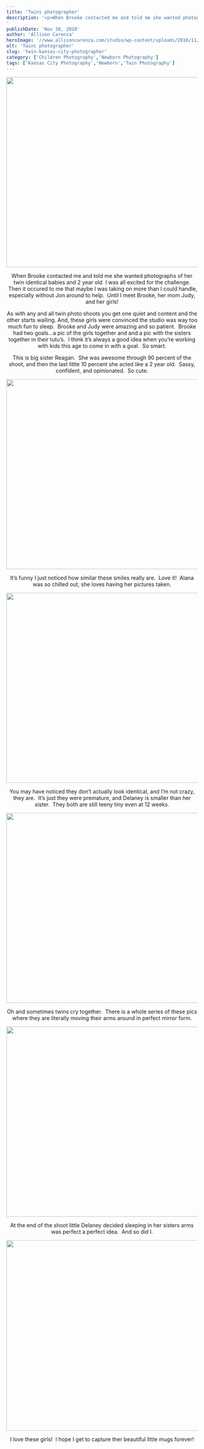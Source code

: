 ```yaml
---
title: 'Twins photographer'
description: '<p>When Brooke contacted me and told me she wanted photographs of her twin identical babies and 2 year old  I [&hellip;]</p>
'
publishDate: 'Nov 30, 2010'
author: 'Allison Carenza'
heroImage: '//www.allisoncarenza.com/studio/wp-content/uploads/2010/11/mur5.jpg'
alt: 'Twins photographer'
slug: 'twin-kansas-city-photographer'
category: ['Children Photography','Newborn Photography']
tags: ['Kansas City Photography','Newborn','Twin Photography']
---
```


<p><a rel="attachment wp-att-1834" href="http://www.allisoncarenza.com/archives/1829/mur5"><img class="aligncenter size-full wp-image-1834" title="mur5" src="http://www.allisoncarenza.com/studio/wp-content/uploads/2010/11/mur5.jpg" alt="" width="750" height="499" srcset="/media/mur5.jpg 750w, /media/mur5-300x200.jpg 300w" sizes="(max-width: 750px) 100vw, 750px" /></a></p>
<p style="text-align: center;">When Brooke contacted me and told me she wanted photographs of her twin identical babies and 2 year old  I was all excited for the challenge.  Then it occured to me that maybe I was taking on more than I could handle, especially without Jon around to help.  Until I meet Brooke, her mom Judy, and her girls!</p>
<p style="text-align: center;">As with any and all twin photo shoots you get one quiet and content and the other starts wailing. And, these girls were convinced the studio was way too much fun to sleep.  Brooke and Judy were amazing and so patient.  Brooke had two goals&#8230;a pic of the girls together and and a pic with the sisters together in their tutu&#8217;s.  I think it&#8217;s always a good idea when you&#8217;re working with kids this age to come in with a goal.  So smart.</p>
<p style="text-align: center;">This is big sister Reagan.  She was awesome through 90 percent of the shoot, and then the last little 10 percent she acted like a 2 year old.  Sassy, confident, and opinionated.  So cute.</p>
<p><a rel="attachment wp-att-1835" href="http://www.allisoncarenza.com/archives/1829/mur6"><img class="aligncenter size-full wp-image-1835" title="mur6" src="http://www.allisoncarenza.com/studio/wp-content/uploads/2010/11/mur6.jpg" alt="" width="751" height="499" srcset="/media/mur6.jpg 751w, /media/mur6-300x199.jpg 300w" sizes="(max-width: 751px) 100vw, 751px" /></a></p>
<p style="text-align: center;">It&#8217;s funny I just noticed how similar these smiles really are.  Love it!  Alana was so chilled out, she loves having her pictures taken.</p>
<p><a rel="attachment wp-att-1833" href="http://www.allisoncarenza.com/archives/1829/mur4"><img class="aligncenter size-full wp-image-1833" title="mur4" src="http://www.allisoncarenza.com/studio/wp-content/uploads/2010/11/mur4.jpg" alt="" width="750" height="499" srcset="/media/mur4.jpg 750w, /media/mur4-300x200.jpg 300w" sizes="(max-width: 750px) 100vw, 750px" /></a></p>
<p style="text-align: center;">You may have noticed they don&#8217;t actually look identical, and I&#8217;m not crazy, they are.  It&#8217;s just they were premature, and Delaney is smaller than her sister.  They both are still teeny tiny even at 12 weeks.</p>
<p><a rel="attachment wp-att-1832" href="http://www.allisoncarenza.com/archives/1829/mur3"><img class="aligncenter size-full wp-image-1832" title="mur3" src="http://www.allisoncarenza.com/studio/wp-content/uploads/2010/11/mur3.jpg" alt="" width="750" height="499" srcset="/media/mur3.jpg 750w, /media/mur3-300x200.jpg 300w" sizes="(max-width: 750px) 100vw, 750px" /></a></p>
<p style="text-align: center;">Oh and sometimes twins cry together.  There is a whole series of these pics where they are literally moving their arms around in perfect mirror form.</p>
<p><a rel="attachment wp-att-1831" href="http://www.allisoncarenza.com/archives/1829/mur2"><img class="aligncenter size-full wp-image-1831" title="mur2" src="http://www.allisoncarenza.com/studio/wp-content/uploads/2010/11/mur2.jpg" alt="" width="750" height="499" srcset="/media/mur2.jpg 750w, /media/mur2-300x200.jpg 300w" sizes="(max-width: 750px) 100vw, 750px" /></a></p>
<p style="text-align: center;">At the end of the shoot little Delaney decided sleeping in her sisters arms was perfect a perfect idea.  And so did I.</p>
<p style="text-align: center;"><a rel="attachment wp-att-1830" href="http://www.allisoncarenza.com/archives/1829/mur1"><img class="aligncenter size-full wp-image-1830" title="mur1" src="http://www.allisoncarenza.com/studio/wp-content/uploads/2010/11/mur1.jpg" alt="" width="752" height="500" srcset="/media/mur1.jpg 752w, /media/mur1-300x199.jpg 300w" sizes="(max-width: 752px) 100vw, 752px" /></a></p>
<p style="text-align: center;">I love these girls!  I hope I get to capture ther beautiful little mugs forever!</p>
